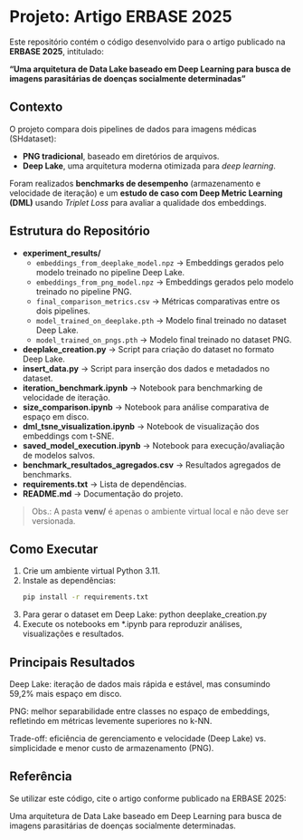 # Projeto: Artigo ERBASE 2025

Este repositório contém o código desenvolvido para o artigo publicado na **ERBASE 2025**, intitulado:  

**“Uma arquitetura de Data Lake baseado em Deep Learning para busca de imagens parasitárias de doenças socialmente determinadas”**

## Contexto

O projeto compara dois pipelines de dados para imagens médicas (SHdataset):  
- **PNG tradicional**, baseado em diretórios de arquivos.  
- **Deep Lake**, uma arquitetura moderna otimizada para *deep learning*.  

Foram realizados **benchmarks de desempenho** (armazenamento e velocidade de iteração) e um **estudo de caso com Deep Metric Learning (DML)** usando *Triplet Loss* para avaliar a qualidade dos embeddings.

## Estrutura do Repositório

- **experiment_results/**  
  - `embeddings_from_deeplake_model.npz` → Embeddings gerados pelo modelo treinado no pipeline Deep Lake.  
  - `embeddings_from_png_model.npz` → Embeddings gerados pelo modelo treinado no pipeline PNG.  
  - `final_comparison_metrics.csv` → Métricas comparativas entre os dois pipelines.  
  - `model_trained_on_deeplake.pth` → Modelo final treinado no dataset Deep Lake.  
  - `model_trained_on_pngs.pth` → Modelo final treinado no dataset PNG.  
- **deeplake_creation.py** → Script para criação do dataset no formato Deep Lake.  
- **insert_data.py** → Script para inserção dos dados e metadados no dataset.  
- **iteration_benchmark.ipynb** → Notebook para benchmarking de velocidade de iteração.  
- **size_comparison.ipynb** → Notebook para análise comparativa de espaço em disco.  
- **dml_tsne_visualization.ipynb** → Notebook de visualização dos embeddings com t-SNE.  
- **saved_model_execution.ipynb** → Notebook para execução/avaliação de modelos salvos.  
- **benchmark_resultados_agregados.csv** → Resultados agregados de benchmarks.  
- **requirements.txt** → Lista de dependências.  
- **README.md** → Documentação do projeto.  

> Obs.: A pasta **venv/** é apenas o ambiente virtual local e não deve ser versionada.

## Como Executar

1. Crie um ambiente virtual Python 3.11.  
2. Instale as dependências:  
   ```bash
   pip install -r requirements.txt
3. Para gerar o dataset em Deep Lake:
   python deeplake_creation.py
4. Execute os notebooks em *.ipynb para reproduzir análises, visualizações e resultados.

## Principais Resultados

Deep Lake: iteração de dados mais rápida e estável, mas consumindo 59,2% mais espaço em disco.

PNG: melhor separabilidade entre classes no espaço de embeddings, refletindo em métricas levemente superiores no k-NN.

Trade-off: eficiência de gerenciamento e velocidade (Deep Lake) vs. simplicidade e menor custo de armazenamento (PNG).

## Referência

Se utilizar este código, cite o artigo conforme publicado na ERBASE 2025:

Uma arquitetura de Data Lake baseado em Deep Learning para busca de imagens parasitárias de doenças socialmente determinadas.
   
